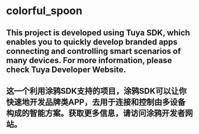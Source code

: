 # colorful_spoon
This project is developed using Tuya SDK, which enables you to quickly develop branded apps connecting and controlling smart scenarios of many devices. For more information, please check Tuya Developer Website.
---
这一个利用涂鸦SDK支持的项目，涂鸦SDK可以让你快速地开发品牌类APP，去用于连接和控制由多设备构成的智能方案。获取更多信息，请访问涂鸦开发者网站。
---
